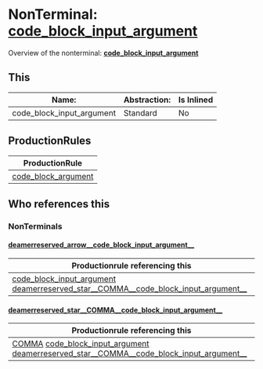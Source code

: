 # NonTerminal: **[code_block_input_argument](./code_block_input_argument.md)**

Overview of the nonterminal: **[code_block_input_argument](./code_block_input_argument.md)**



## This

| Name:                | Abstraction:    | Is Inlined |
| -------------------- | --------------- | ---------- |
| code_block_input_argument | Standard | No |



## ProductionRules

| ProductionRule |
| ---- |
| [code_block_argument](./code_block_argument.md)  |




## Who references this

### NonTerminals


#### [deamerreserved_arrow__code_block_input_argument__](./../Grammar/deamerreserved_arrow__code_block_input_argument__.md)

| Productionrule referencing this                      |
| ---------------------------------------------------- |
| [code_block_input_argument](./code_block_input_argument.md) [deamerreserved_star__COMMA__code_block_input_argument__](./deamerreserved_star__COMMA__code_block_input_argument__.md)  |


#### [deamerreserved_star__COMMA__code_block_input_argument__](./../Grammar/deamerreserved_star__COMMA__code_block_input_argument__.md)

| Productionrule referencing this                      |
| ---------------------------------------------------- |
| [COMMA](./../Lexicon/COMMA.md) [code_block_input_argument](./code_block_input_argument.md) [deamerreserved_star__COMMA__code_block_input_argument__](./deamerreserved_star__COMMA__code_block_input_argument__.md)  |



